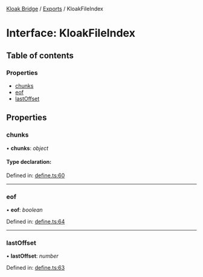 [Kloak Bridge](../README.md) / [Exports](../modules.md) / KloakFileIndex

# Interface: KloakFileIndex

## Table of contents

### Properties

- [chunks](kloakfileindex.md#chunks)
- [eof](kloakfileindex.md#eof)
- [lastOffset](kloakfileindex.md#lastoffset)

## Properties

### chunks

• **chunks**: *object*

#### Type declaration:

Defined in: [define.ts:60](https://github.com/CoNET-project/kloak-bridge/blob/2663f6d/src/define.ts#L60)

___

### eof

• **eof**: *boolean*

Defined in: [define.ts:64](https://github.com/CoNET-project/kloak-bridge/blob/2663f6d/src/define.ts#L64)

___

### lastOffset

• **lastOffset**: *number*

Defined in: [define.ts:63](https://github.com/CoNET-project/kloak-bridge/blob/2663f6d/src/define.ts#L63)
